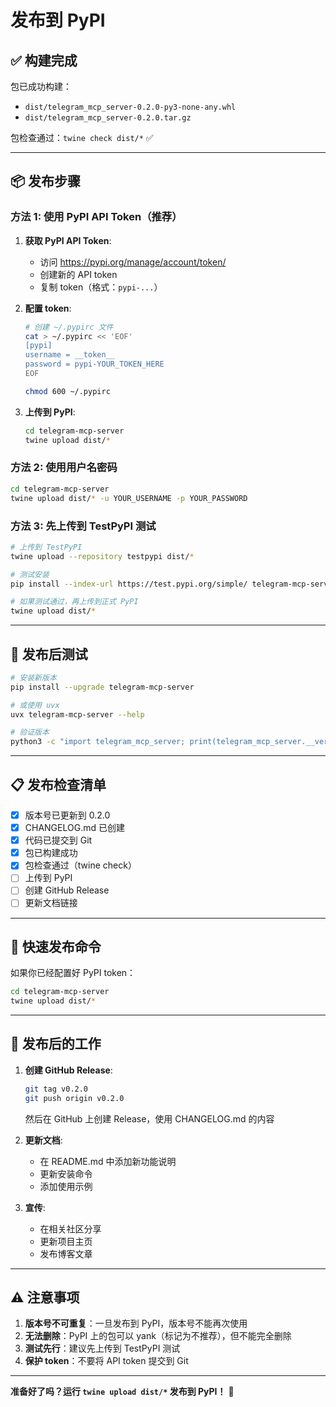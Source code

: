# 发布到 PyPI

## ✅ 构建完成

包已成功构建：
- `dist/telegram_mcp_server-0.2.0-py3-none-any.whl`
- `dist/telegram_mcp_server-0.2.0.tar.gz`

包检查通过：`twine check dist/*` ✅

---

## 📦 发布步骤

### 方法 1: 使用 PyPI API Token（推荐）

1. **获取 PyPI API Token**:
   - 访问 https://pypi.org/manage/account/token/
   - 创建新的 API token
   - 复制 token（格式：`pypi-...`）

2. **配置 token**:
   ```bash
   # 创建 ~/.pypirc 文件
   cat > ~/.pypirc << 'EOF'
   [pypi]
   username = __token__
   password = pypi-YOUR_TOKEN_HERE
   EOF
   
   chmod 600 ~/.pypirc
   ```

3. **上传到 PyPI**:
   ```bash
   cd telegram-mcp-server
   twine upload dist/*
   ```

### 方法 2: 使用用户名密码

```bash
cd telegram-mcp-server
twine upload dist/* -u YOUR_USERNAME -p YOUR_PASSWORD
```

### 方法 3: 先上传到 TestPyPI 测试

```bash
# 上传到 TestPyPI
twine upload --repository testpypi dist/*

# 测试安装
pip install --index-url https://test.pypi.org/simple/ telegram-mcp-server==0.2.0

# 如果测试通过，再上传到正式 PyPI
twine upload dist/*
```

---

## 🧪 发布后测试

```bash
# 安装新版本
pip install --upgrade telegram-mcp-server

# 或使用 uvx
uvx telegram-mcp-server --help

# 验证版本
python3 -c "import telegram_mcp_server; print(telegram_mcp_server.__version__)"
```

---

## 📋 发布检查清单

- [x] 版本号已更新到 0.2.0
- [x] CHANGELOG.md 已创建
- [x] 代码已提交到 Git
- [x] 包已构建成功
- [x] 包检查通过（twine check）
- [ ] 上传到 PyPI
- [ ] 创建 GitHub Release
- [ ] 更新文档链接

---

## 🚀 快速发布命令

如果你已经配置好 PyPI token：

```bash
cd telegram-mcp-server
twine upload dist/*
```

---

## 📝 发布后的工作

1. **创建 GitHub Release**:
   ```bash
   git tag v0.2.0
   git push origin v0.2.0
   ```
   
   然后在 GitHub 上创建 Release，使用 CHANGELOG.md 的内容

2. **更新文档**:
   - 在 README.md 中添加新功能说明
   - 更新安装命令
   - 添加使用示例

3. **宣传**:
   - 在相关社区分享
   - 更新项目主页
   - 发布博客文章

---

## ⚠️ 注意事项

1. **版本号不可重复**：一旦发布到 PyPI，版本号不能再次使用
2. **无法删除**：PyPI 上的包可以 yank（标记为不推荐），但不能完全删除
3. **测试先行**：建议先上传到 TestPyPI 测试
4. **保护 token**：不要将 API token 提交到 Git

---

**准备好了吗？运行 `twine upload dist/*` 发布到 PyPI！** 🚀
